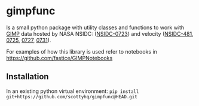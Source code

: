 # gimpfunc

Is a small python package with utility classes and functions to work with [GIMP](https://nsidc.org/data/measures/gimp) data hosted by NASA NSIDC: ([NSIDC-0723](https://nsidc.org/data/nsidc-0723)) and velocity ([NSIDC-481](https://nsidc.org/data/nsidc-0481), [0725](https://nsidc.org/data/nsidc-0725), [0727](https://nsidc.org/data/nsidc-0727), [0731](https://nsidc.org/data/nsidc-0731)).

For examples of how this library is used refer to notebooks in https://github.com/fastice/GIMPNotebooks

## Installation

In an existing python virtual environment: `pip install git+https://github.com/scottyhq/gimpfunc@HEAD.git`

